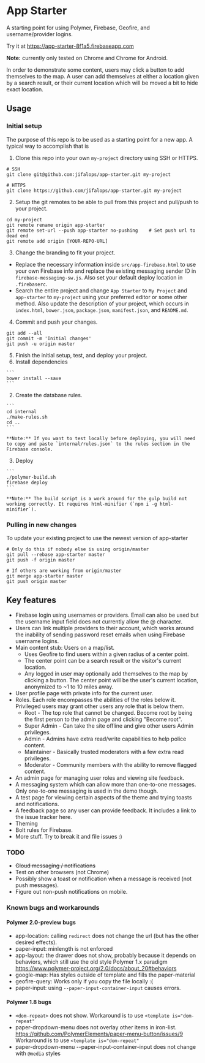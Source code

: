 # App Starter
A starting point for using Polymer, Firebase, Geofire, and username/provider logins.

Try it at https://app-starter-8f1a5.firebaseapp.com

**Note:** currently only tested on Chrome and Chrome for Android.

In order to demonstrate some content, users may click a button to add themselves
to the map. A user can add themselves at either a location given by a search result,
or their current location which will be moved a bit to hide exact location.

## Usage

### Initial setup
The purpose of this repo is to be used as a starting point for a new app.
A typical way to accomplish that is

1. Clone this repo into your own `my-project` directory using SSH or HTTPS.

  ```
  # SSH
  git clone git@github.com:jifalops/app-starter.git my-project
  ```
  ```
  # HTTPS
  git clone https://github.com/jifalops/app-starter.git my-project
  ```

2. Setup the git remotes to be able to pull from this project and pull/push to your project.

  ```
  cd my-project
  git remote rename origin app-starter
  git remote set-url --push app-starter no-pushing    # Set push url to dead end
  git remote add origin [YOUR-REPO-URL]
  ```

3. Change the branding to fit your project.
  * Replace the necessary information inside `src/app-firebase.html` to use your own Firebase info and replace the existing messaging sender ID in `firebase-messaging-sw.js`. Also set your default deploy location in `.firebaserc`.
  * Search the entire project and change `App Starter` to `My Project` and `app-starter` to `my-project` using your preferred editor or some other method. Also update the description of your project, which occurs in `index.html`, `bower.json`, `package.json`, `manifest.json`, and `README.md`.

4. Commit and push your changes.

  ```
  git add --all
  git commit -m 'Initial changes'
  git push -u origin master
  ```

5. Finish the initial setup, test, and deploy your project.
  1. Install dependencies

    ```
    bower install --save
    ```

  2. Create the database rules.

    ```
    cd internal
    ./make-rules.sh
    cd ..
    ```

    **Note:** If you want to test locally before deploying, you will need to copy and paste `internal/rules.json` to the rules section in the Firebase console.

  3. Deploy

    ```
    ./polymer-build.sh
    firebase deploy
    ```

    **Note:** The build script is a work around for the gulp build not working correctly. It requires html-minifier (`npm i -g html-minifier`).

### Pulling in new changes
To update your existing project to use the newest version of app-starter

```
# Only do this if nobody else is using origin/master
git pull --rebase app-starter master
git push -f origin master
```

```
# If others are working from origin/master
git merge app-starter master
git push origin master
```

## Key features
* Firebase login using usernames or providers. Email can also be used but the username
input field does not currently allow the @ character.
* Users can link multiple providers to their account, which works around the inability
of sending password reset emails when using Firebase username logins.
* Main content stub: Users on a map/list.
  * Uses Geofire to find users within a given radius of a center point.
  * The center point can be a search result or the visitor's current location.
  * Any logged in user may optionally add themselves to the map by clicking a button.
  The center point will be the user's current location, anonymized to
  ~1 to 10 miles away.  
* User profile page with private info for the current user.
* Roles. Each role encompasses the abilities of the roles below it. Privileged users
may grant other users any role that is below them.
  * Root - The top role that cannot be changed. Become root by being the first person
  to the admin page and clicking "Become root".
  * Super Admin - Can take the site offline and give other users Admin privileges.
  * Admin - Admins have extra read/write capabilities to help police content.
  * Maintainer - Basically trusted moderators with a few extra read privileges.
  * Moderator - Community members with the ability to remove flagged content.
* An admin page for managing user roles and viewing site feedback.
* A messaging system which can allow more than one-to-one messages. Only one-to-one
messaging is used in the demo though.
* A test page for viewing certain aspects of the theme and trying toasts and notifications.
* A feedback page so any user can provide feedback. It includes a link to the issue
tracker here.
* Theming
* Bolt rules for Firebase.
* More stuff. Try to break it and file issues :)

### TODO
* ~~Cloud messaging / notifications~~
* Test on other browsers (not Chrome)
* Possibly show a toast or notification when a message is received (not push messages).
* Figure out non-push notifications on mobile.

### Known bugs and workarounds

#### Polymer 2.0-preview bugs
* app-location: calling `redirect` does not change the url (but has the other desired effects).
* paper-input: minlength is not enforced
* app-layout: the drawer does not show, probably because it depends on behaviors,
  which still use the old style Polymer 1.x paradigm
  https://www.polymer-project.org/2.0/docs/about_20#behaviors
* google-map: Has styles outside of template and fills the paper-material
* geofire-query: Works only if you copy the file locally  :(
* paper-input: using `--paper-input-container-input` causes errors.

#### Polymer 1.8 bugs
* `<dom-repeat>` does not show. Workaround is to use `<template is="dom-repeat"`
* paper-dropdown-menu does not overlay other items in iron-list.
  https://github.com/PolymerElements/paper-menu-button/issues/9
  Workaround is to use `<template is="dom-repeat"`
* paper-dropdown-menu --paper-input-container-input does not change with `@media` styles
